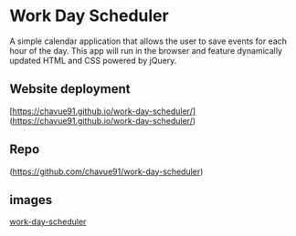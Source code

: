 # Work Day Scheduler

A simple calendar application that allows the user to save events for each hour of the day. This app will run in the browser and feature dynamically updated HTML and CSS powered by jQuery.


## Website deployment 
[https://chavue91.github.io/work-day-scheduler/] (https://chavue91.github.io/work-day-scheduler/)

## Repo 
(https://github.com/chavue91/work-day-scheduler)

## images
[work-day-scheduler](./assets/images/work-day-scheduler.PNG)




